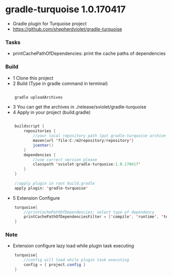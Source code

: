 # gradle-turquoise 1.0.170417
* Gradle plugin for Turquoise project
* https://github.com/shepherdviolet/gradle-turquoise

### Tasks
* printCachePathOfDependencies: print the cache paths of dependencies

### Build
* 1 Clone this project
* 2 Build (Type in gradle command in terminal)
```java

    gradle uploadArchives

```
* 3 You can get the archives in ./release/sviolet/gradle-turquoise
* 4 Apply in your project (build.gradle)
```java

    buildscript {
        repositories {
            //your local repository path (put gradle-turquoise archive in it)
            maven{url 'file:C:/m2repository/repository'}
            jcenter()
        }
        dependencies {
            //use correct version please
            classpath 'sviolet:gradle-turquoise:1.0.170417'
        }
    }
    
    //apply plugin in root build.gradle
    apply plugin: 'gradle-turquoise'

```
* 5 Extension Configure
```java
    turquoise{
        //printCachePathOfDependencies: select type of dependency
        printCachePathOfDependenciesFilter = ['compile', 'runtime', 'testCompile', 'testRuntime']
    }
```

### Note
* Extension configure lazy load while plugin task executing
```java
    turquoise{
        //config will load while plugin task executing
        config = { project.config }
    }
```